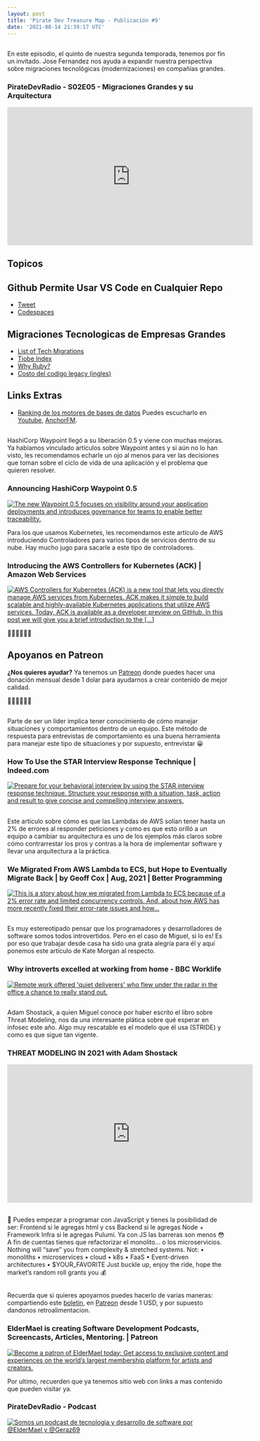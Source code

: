 ```yaml
---
layout: post
title: 'Pirate Dev Treasure Map - Publicación #9'
date: '2021-08-14 21:39:17 UTC'
---
```

## 
En este episodio, el quinto de nuestra segunda temporada, tenemos por fin un invitado. Jose Fernandez nos ayuda a expandir nuestra perspectiva sobre migraciones tecnológicas (modernizaciones) en compañías grandes.
### PirateDevRadio - S02E05 - Migraciones Grandes y su Arquitectura
<iframe
    width="560" 
    height="315" 
    src="https://www.youtube.com/embed/LMG_msRJz3I"
    title="YouTube video player" 
    frameborder="0" 
    allow="accelerometer; autoplay; clipboard-write; 
    encrypted-media; gyroscope; picture-in-picture; web-share" 
    allowfullscreen>
</iframe>

## Topicos

## Github Permite Usar VS Code en Cualquier Repo

* [Tweet](https://twitter.com/github/status/1425505817827151872)
* [Codespaces](https://github.blog/2021-08-11-githubs-engineering-team-moved-codespaces/)

## Migraciones Tecnologicas de Empresas Grandes

* [List of Tech Migrations](https://github.com/kokizzu/list-of-tech-migrations/blob/main/README.md?utm_source=pocket_mylist)
* [Tiobe Index](https://www.tiobe.com/tiobe-index/)
* [Why Ruby?](https://blog.codinghorror.com/why-ruby/)
* [Costo del codigo legacy (ingles)](https://www.zdnet.com/article/legacy-it-saving-money-by-holding-onto-old-tech-is-costing-us-all-billions/)

## Links Extras

* [Ranking de los motores de bases de datos](https://db-engines.com/en/ranking)
Puedes escucharlo en [Youtube](https://www.youtube.com/channel/UCIQ_yengMK59I2bsL3443sg), [AnchorFM](https://anchor.fm/pirate-dev-radio).
## 
HashiCorp Waypoint llegó a su liberación 0.5 y viene con muchas mejoras. Ya habíamos vinculado artículos sobre Waypoint antes y si aún no lo han visto, les recomendamos echarle un ojo al menos para ver las decisiones que toman sobre el ciclo de vida de una aplicación y el problema que quieren resolver.
### Announcing HashiCorp Waypoint 0.5
[![The new Waypoint 0.5 focuses on visibility around your application deployments and introduces governance for teams to enable better traceability.](https://s3.amazonaws.com/revue/items/images/010/509/810/web/1620083916-blog-library-product-waypoint-dark-gradient.jpg?1628971838)](https://www.hashicorp.com/blog/announcing-hashicorp-waypoint-0-5)

Para los que usamos Kubernetes, les recomendamos este artículo de AWS introduciendo Controladores para varios tipos de servicios dentro de su nube. Hay mucho jugo para sacarle a este tipo de controladores.
### Introducing the AWS Controllers for Kubernetes (ACK) | Amazon Web Services
[![AWS Controllers for Kubernetes (ACK) is a new tool that lets you directly manage AWS services from Kubernetes. ACK makes it simple to build scalable and highly-available Kubernetes applications that utilize AWS services. Today, ACK is available as a developer preview on GitHub. In this post we will give you a brief introduction to the […]](https://s3.amazonaws.com/revue/items/images/010/509/909/web/feature-img-748x630.png?1628973253)](https://aws.amazon.com/blogs/containers/aws-controllers-for-kubernetes-ack/?utm_source=pocket_mylist)

🏴‍☠️🏴‍☠️🏴‍☠️

## Apoyanos en Patreon

**¿Nos quieres ayudar?** Ya tenemos un [Patreon](https://www.patreon.com/eldermael) donde puedes hacer una donación mensual desde 1 dolar para ayudarnos a crear contenido de mejor calidad.

🏴‍☠️🏴‍☠️🏴‍☠️
## 
Parte de ser un líder implica tener conocimiento de cómo manejar situaciones y comportamientos dentro de un equipo. Este método de respuesta para entrevistas de comportamiento es una buena herramienta para manejar este tipo de situaciones y por supuesto, entrevistar 😀
### How To Use the STAR Interview Response Technique | Indeed.com
[![Prepare for your behavioral interview by using the STAR interview response technique. Structure your response with a situation, task, action and result to give concise and compelling interview answers.](undefined)](https://www.indeed.com/career-advice/interviewing/how-to-use-the-star-interview-response-technique?utm_source=pocket_mylist)

## 
Este artículo sobre cómo es que las Lambdas de AWS solían tener hasta un 2% de errores al responder peticiones y como es que esto orilló a un equipo a cambiar su arquitectura es uno de los ejemplos más claros sobre cómo contrarrestar los pros y contras a la hora de implementar software y llevar una arquitectura a la práctica.
### We Migrated From AWS Lambda to ECS, but Hope to Eventually Migrate Back | by Geoff Cox | Aug, 2021 | Better Programming
[![This is a story about how we migrated from Lambda to ECS because of a 2% error rate and limited concurrency controls. And, about how AWS has more recently fixed their error-rate issues and how…](https://s3.amazonaws.com/revue/items/images/010/509/946/web/0*DT3eG4-ggpZr-be5?1628973866)](https://betterprogramming.pub/we-migrated-from-aws-lambda-to-ecs-but-hope-to-eventually-migrate-back-8ad25a60501b?gi=99de945692a8)

## 
Es muy estereotipado pensar que los programadores y desarrolladores de software somos todos introvertidos. Pero en el caso de Miguel, si lo es! Es por eso que trabajar desde casa ha sido una grata alegría para él y aquí ponemos este artículo de Kate Morgan al respecto.
### Why introverts excelled at working from home - BBC Worklife
[![Remote work offered 'quiet deliverers' who flew under the radar in the office a chance to really stand out.](https://s3.amazonaws.com/revue/items/images/010/510/119/web/p09p7yt6.jpg?1628975830)](https://www.bbc.com/worklife/article/20210713-why-introverts-excelled-at-working-from-home?utm_campaign=Level+Up&utm_medium=email&utm_source=Revue+newsletter)

## 
Adam Shostack, a quien Miguel conoce por haber escrito el libro sobre Threat Modeling, nos da una interesante plática sobre qué esperar en infosec este año. Algo muy rescatable es el modelo que él usa (STRIDE) y como es que sigue tan vigente.
### THREAT MODELING IN 2021 with Adam Shostack
<iframe
    width="560" 
    height="315" 
    src="https://www.youtube.com/embed/7jB5OS6mepU"
    title="YouTube video player" 
    frameborder="0" 
    allow="accelerometer; autoplay; clipboard-write; 
    encrypted-media; gyroscope; picture-in-picture; web-share" 
    allowfullscreen>
</iframe>

## 
🤷
Puedes empezar a programar con JavaScript y tienes la posibilidad de ser: Frontend si le agregas html y css Backend si le agregas Node + Framework Infra si le agregas Pulumi. Ya con JS las barreras son menos 😳
A fin de cuentas tienes que refactorizar el monolito... o los microservicios.
Nothing will “save” you from complexity & stretched systems. Not: • monoliths • microservices • cloud • k8s • FaaS • Event-driven architectures • $YOUR\_FAVORITE Just buckle up, enjoy the ride, hope the market’s random roll grants you 💰
## 
Recuerda que si quieres apoyarnos puedes hacerlo de varias maneras: compartiendo este [boletin](http://treasuremap.piratedevradio.tech/), en [Patreon](https://www.patreon.com/eldermael) desde 1 USD, y por supuesto dandonos retroalimentacion.
### ElderMael is creating Software Development Podcasts, Screencasts, Articles, Mentoring. | Patreon
[![Become a patron of ElderMael today: Get access to exclusive content and experiences on the world’s largest membership platform for artists and creators.](https://s3.amazonaws.com/revue/items/images/010/510/084/web/2.jpg?1628975407)](https://www.patreon.com/eldermael)

Por ultimo, recuerden que ya tenemos sitio web con links a mas contenido que pueden visitar ya.
### PirateDevRadio - Podcast
[![Somos un podcast de tecnologia y desarrollo de software por @ElderMael  y @Geraz69](https://s3.amazonaws.com/revue/items/images/010/510/143/web/new-splashscreen-2.jpg?1628976243)](https://piratedevradio.tech/)

        